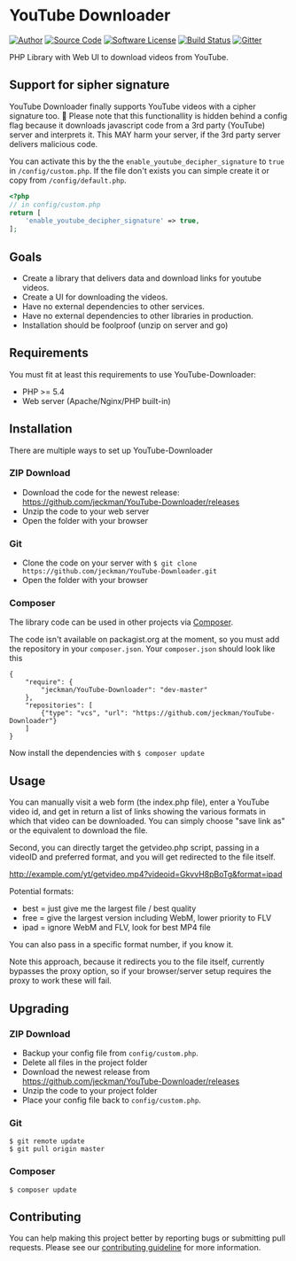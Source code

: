 # YouTube Downloader

[![Author](http://img.shields.io/badge/author-jeckman-blue.svg)](https://github.com/jeckman)
[![Source Code](http://img.shields.io/badge/source-jeckman/YouTubeDownloader-blue.svg)](https://github.com/jeckman/YouTube-Downloader)
[![Software License](https://img.shields.io/badge/license-GPL2-brightgreen.svg)](LICENSE)
[![Build Status](https://img.shields.io/travis/jeckman/YouTube-Downloader/master.svg)](https://travis-ci.org/jeckman/YouTube-Downloader)
[![Gitter](https://badges.gitter.im/Join%20Chat.svg)](https://gitter.im/jeckman-YouTube-Downloader/Lobby)

PHP Library with Web UI to download videos from YouTube.

## Support for sipher signature

YouTube Downloader finally supports YouTube videos with a cipher signature too. :tada: Please note that this functionallity is hidden behind a config flag because it downloads javascript code from a 3rd party (YouTube) server and interprets it. This MAY harm your server, if the 3rd party server delivers malicious code.

You can activate this by the the `enable_youtube_decipher_signature` to `true` in `/config/custom.php`. If the file don't exists you can simple create it or copy from `/config/default.php`.

```php
<?php
// in config/custom.php
return [
    'enable_youtube_decipher_signature' => true,
];
```

## Goals

- Create a library that delivers data and download links for youtube videos.
- Create a UI for downloading the videos.
- Have no external dependencies to other services.
- Have no external dependencies to other libraries in production.
- Installation should be foolproof (unzip on server and go)

## Requirements

You must fit at least this requirements to use YouTube-Downloader:

- PHP >= 5.4
- Web server (Apache/Nginx/PHP built-in)

## Installation

There are multiple ways to set up YouTube-Downloader

### ZIP Download

- Download the code for the newest release: https://github.com/jeckman/YouTube-Downloader/releases
- Unzip the code to your web server
- Open the folder with your browser

### Git

- Clone the code on your server with `$ git clone https://github.com/jeckman/YouTube-Downloader.git`
- Open the folder with your browser

### Composer

The library code can be used in other projects via [Composer](https://getcomposer.org).

The code isn't available on packagist.org at the moment, so you must add the repository in your `composer.json`. Your `composer.json` should look like this

```
{
	"require": {
		"jeckman/YouTube-Downloader": "dev-master"
	},
	"repositories": [
		{"type": "vcs", "url": "https://github.com/jeckman/YouTube-Downloader"}
	]
}
```

Now install the dependencies with `$ composer update`

## Usage

You can manually visit a web form (the index.php file), enter a YouTube
video id, and get in return a list of links showing the various formats in which
that video can be downloaded. You can simply choose "save link as" or the
equivalent to download the file.

Second, you can directly target the getvideo.php script, passing in a videoID and
preferred format, and you will get redirected to the file itself.

http://example.com/yt/getvideo.mp4?videoid=GkvvH8pBoTg&format=ipad

Potential formats:
 * best = just give me the largest file / best quality
 * free = give the largest version including WebM, lower priority to FLV
 * ipad = ignore WebM and FLV, look for best MP4 file

You can also pass in a specific format number, if you know it.

Note this approach, because it redirects you to the file itself, currently bypasses the
proxy option, so if your browser/server setup requires the proxy to work these will fail.

## Upgrading

### ZIP Download

- Backup your config file from `config/custom.php`.
- Delete all files in the project folder
- Download the newest release from https://github.com/jeckman/YouTube-Downloader/releases
- Unzip the code to your project folder
- Place your config file back to `config/custom.php`.

### Git

```
$ git remote update
$ git pull origin master
```
### Composer

```
$ composer update
```

## Contributing

You can help making this project better by reporting bugs or submitting pull requests. Please see our [contributing guideline](https://github.com/jeckman/YouTube-Downloader/blob/master/CONTRIBUTING.md) for more information.

